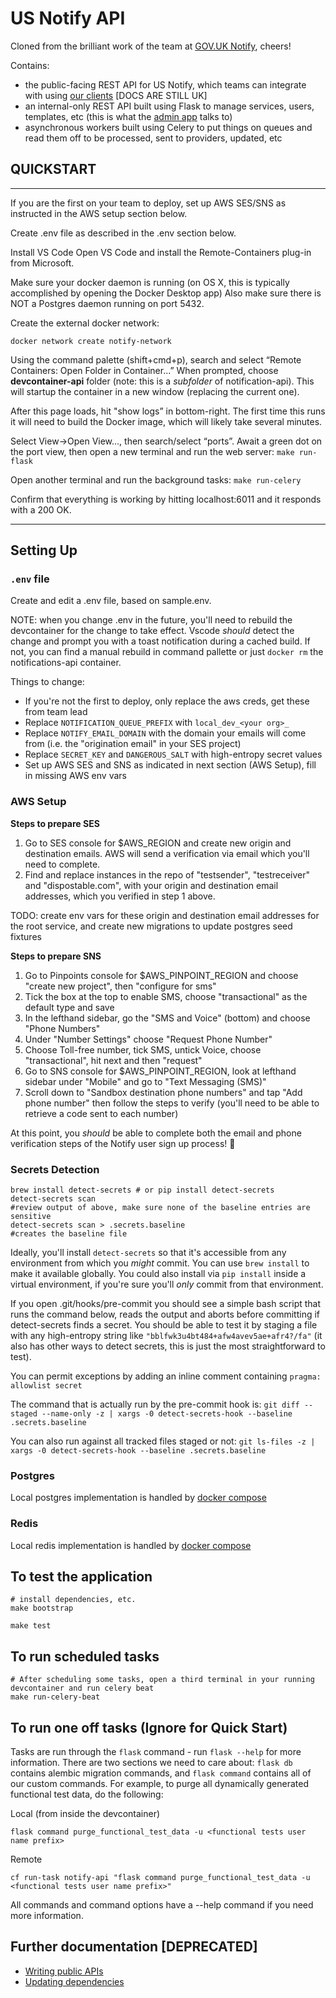 # US Notify API

Cloned from the brilliant work of the team at [GOV.UK Notify](https://github.com/alphagov/notifications-api), cheers!

Contains:

- the public-facing REST API for US Notify, which teams can integrate with using [our clients](https://www.notifications.service.gov.uk/documentation) [DOCS ARE STILL UK]
- an internal-only REST API built using Flask to manage services, users, templates, etc (this is what the [admin app](http://github.com/18F/notifications-admin) talks to)
- asynchronous workers built using Celery to put things on queues and read them off to be processed, sent to providers, updated, etc

## QUICKSTART
---
If you are the first on your team to deploy, set up AWS SES/SNS as instructed in the AWS setup section below.

Create .env file as described in the .env section below.

Install VS Code
Open VS Code and install the Remote-Containers plug-in from Microsoft.

Make sure your docker daemon is running (on OS X, this is typically accomplished by opening the Docker Desktop app)
Also make sure there is NOT a Postgres daemon running on port 5432.

Create the external docker network:

`docker network create notify-network`

Using the command palette (shift+cmd+p), search and select “Remote Containers: Open Folder in Container...”
When prompted, choose **devcontainer-api** folder (note: this is a *subfolder* of notification-api). This will startup the container in a new window (replacing the current one). 

After this page loads, hit "show logs” in bottom-right. The first time this runs it will need to build the Docker image, which will likely take several minutes.

Select View->Open View..., then search/select “ports”. Await a green dot on the port view, then open a new terminal and run the web server:
`make run-flask`

Open another terminal and run the background tasks:
`make run-celery`

Confirm that everything is working by hitting localhost:6011 and it responds with a 200 OK.

---
## Setting Up

### `.env` file

Create and edit a .env file, based on sample.env. 

NOTE: when you change .env in the future, you'll need to rebuild the devcontainer for the change to take effect. Vscode _should_ detect the change and prompt you with a toast notification during a cached build. If not, you can find a manual rebuild in command pallette or just `docker rm` the notifications-api container.

Things to change:

- If you're not the first to deploy, only replace the aws creds, get these from team lead
- Replace `NOTIFICATION_QUEUE_PREFIX` with `local_dev_<your org>_`
- Replace `NOTIFY_EMAIL_DOMAIN` with the domain your emails will come from (i.e. the "origination email" in your SES project)
- Replace `SECRET_KEY` and `DANGEROUS_SALT` with high-entropy secret values
- Set up AWS SES and SNS as indicated in next section (AWS Setup), fill in missing AWS env vars

### AWS Setup

**Steps to prepare SES**

1. Go to SES console for \$AWS_REGION and create new origin and destination emails. AWS will send a verification via email which you'll need to complete.
2. Find and replace instances in the repo of "testsender", "testreceiver" and "dispostable.com", with your origin and destination email addresses, which you verified in step 1 above.

TODO: create env vars for these origin and destination email addresses for the root service, and create new migrations to update postgres seed fixtures

**Steps to prepare SNS**

1. Go to Pinpoints console for \$AWS_PINPOINT_REGION and choose "create new project", then "configure for sms"
2. Tick the box at the top to enable SMS, choose "transactional" as the default type and save
3. In the lefthand sidebar, go the "SMS and Voice" (bottom) and choose "Phone Numbers"
4. Under "Number Settings" choose "Request Phone Number"
5. Choose Toll-free number, tick SMS, untick Voice, choose "transactional", hit next and then "request"
6. Go to SNS console for \$AWS_PINPOINT_REGION, look at lefthand sidebar under "Mobile" and go to "Text Messaging (SMS)"
7. Scroll down to "Sandbox destination phone numbers" and tap "Add phone number" then follow the steps to verify (you'll need to be able to retrieve a code sent to each number)

At this point, you _should_ be able to complete both the email and phone verification steps of the Notify user sign up process! 🎉

### Secrets Detection

```
brew install detect-secrets # or pip install detect-secrets
detect-secrets scan
#review output of above, make sure none of the baseline entries are sensitive
detect-secrets scan > .secrets.baseline
#creates the baseline file
```

Ideally, you'll install `detect-secrets` so that it's accessible from any environment from which you _might_ commit. You can use `brew install` to make it available globally. You could also install via `pip install` inside a virtual environment, if you're sure you'll _only_ commit from that environment.

If you open .git/hooks/pre-commit you should see a simple bash script that runs the command below, reads the output and aborts before committing if detect-secrets finds a secret. You should be able to test it by staging a file with any high-entropy string like `"bblfwk3u4bt484+afw4avev5ae+afr4?/fa"` (it also has other ways to detect secrets, this is just the most straightforward to test).

You can permit exceptions by adding an inline comment containing `pragma: allowlist secret`

The command that is actually run by the pre-commit hook is: `git diff --staged --name-only -z | xargs -0 detect-secrets-hook --baseline .secrets.baseline`

You can also run against all tracked files staged or not: `git ls-files -z | xargs -0 detect-secrets-hook --baseline .secrets.baseline`

### Postgres

Local postgres implementation is handled by [docker compose](https://github.com/18F/notifications-api/blob/main/docker-compose.devcontainer.yml)

### Redis

Local redis implementation is handled by [docker compose](https://github.com/18F/notifications-api/blob/main/docker-compose.devcontainer.yml)

## To test the application

```
# install dependencies, etc.
make bootstrap

make test
```

## To run scheduled tasks

```
# After scheduling some tasks, open a third terminal in your running devcontainer and run celery beat 
make run-celery-beat
```

## To run one off tasks (Ignore for Quick Start)

Tasks are run through the `flask` command - run `flask --help` for more information. There are two sections we need to
care about: `flask db` contains alembic migration commands, and `flask command` contains all of our custom commands. For
example, to purge all dynamically generated functional test data, do the following:

Local (from inside the devcontainer)

```
flask command purge_functional_test_data -u <functional tests user name prefix>
```

Remote

```
cf run-task notify-api "flask command purge_functional_test_data -u <functional tests user name prefix>"
```

All commands and command options have a --help command if you need more information.

## Further documentation [DEPRECATED]

- [Writing public APIs](docs/writing-public-apis.md)
- [Updating dependencies](https://github.com/alphagov/notifications-manuals/wiki/Dependencies)
